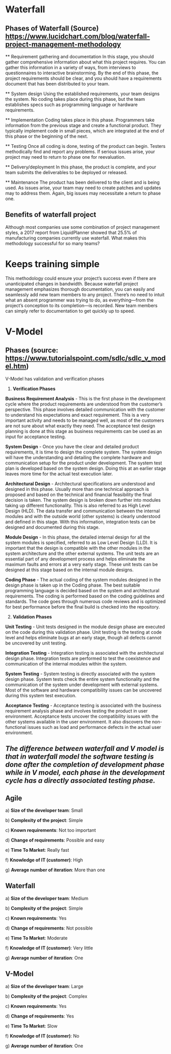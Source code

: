 # Waterfall

## Phases of Waterfall (Source) https://www.lucidchart.com/blog/waterfall-project-management-methodology

** Requirement gathering and documentation
In this stage, you should gather comprehensive information about what this project requires. You can gather this information in a variety of ways, from interviews to questionnaires to interactive brainstorming. By the end of this phase, the project requirements should be clear, and you should have a requirements document that has been distributed to your team.

** System design
Using the established requirements, your team designs the system. No coding takes place during this phase, but the team establishes specs such as programming language or hardware requirements.

** Implementation
Coding takes place in this phase. Programmers take information from the previous stage and create a functional product. They typically implement code in small pieces, which are integrated at the end of this phase or the beginning of the next.

** Testing
Once all coding is done, testing of the product can begin. Testers methodically find and report any problems. If serious issues arise, your project may need to return to phase one for reevaluation.

** Delivery/deployment
In this phase, the product is complete, and your team submits the deliverables to be deployed or released.

** Maintenance
The product has been delivered to the client and is being used. As issues arise, your team may need to create patches and updates may to address them. Again, big issues may necessitate a return to phase one.

## Benefits of waterfall project 
Although most companies use some combination of project management styles, a 2017 report from LiquidPlanner showed that 25.5% of manufacturing companies currently use waterfall. What makes this methodology successful for so many teams?

# Keeps training simple

This methodology could ensure your project’s success even if there are unanticipated changes in bandwidth. Because waterfall project management emphasizes thorough documentation, you can easily and seamlessly add new team members to any project. There’s no need to intuit what an absent programmer was trying to do, as everything—from the project’s conception to its completion—is recorded. New team members can simply refer to documentation to get quickly up to speed.


# V-Model

## Phases  (source: https://www.tutorialspoint.com/sdlc/sdlc_v_model.htm)

V-Model has validation and verification phases

1. **Verification Phases**

**Business Requirement Analysis** - This is the first phase in the development cycle where the product requirements are understood from the customer’s perspective. This phase involves detailed communication with the customer to understand his expectations and exact requirement. This is a very important activity and needs to be managed well, as most of the customers are not sure about what exactly they need. The acceptance test design planning is done at this stage as business requirements can be used as an input for acceptance testing.

**System Design** - Once you have the clear and detailed product requirements, it is time to design the complete system. The system design will have the understanding and detailing the complete hardware and communication setup for the product under development. The system test plan is developed based on the system design. Doing this at an earlier stage leaves more time for the actual test execution later.

**Architectural Design** - Architectural specifications are understood and designed in this phase. Usually more than one technical approach is proposed and based on the technical and financial feasibility the final decision is taken. The system design is broken down further into modules taking up different functionality. This is also referred to as High Level Design (HLD).
The data transfer and communication between the internal modules and with the outside world (other systems) is clearly understood and defined in this stage. With this information, integration tests can be designed and documented during this stage.

**Module Design** - In this phase, the detailed internal design for all the system modules is specified, referred to as Low Level Design (LLD). It is important that the design is compatible with the other modules in the system architecture and the other external systems. The unit tests are an essential part of any development process and helps eliminate the maximum faults and errors at a very early stage. These unit tests can be designed at this stage based on the internal module designs.

**Coding Phase** - The actual coding of the system modules designed in the design phase is taken up in the Coding phase. The best suitable programming language is decided based on the system and architectural requirements.
The coding is performed based on the coding guidelines and standards. The code goes through numerous code reviews and is optimized for best performance before the final build is checked into the repository.

2. **Validation Phases**

**Unit Testing** - Unit tests designed in the module design phase are executed on the code during this validation phase. Unit testing is the testing at code level and helps eliminate bugs at an early stage, though all defects cannot be uncovered by unit testing.

**Integration Testing** - Integration testing is associated with the architectural design phase. Integration tests are performed to test the coexistence and communication of the internal modules within the system.

**System Testing** - System testing is directly associated with the system design phase. System tests check the entire system functionality and the communication of the system under development with external systems. Most of the software and hardware compatibility issues can be uncovered during this system test execution.

**Acceptance Testing** - Acceptance testing is associated with the business requirement analysis phase and involves testing the product in user environment. Acceptance tests uncover the compatibility issues with the other systems available in the user environment. It also discovers the non-functional issues such as load and performance defects in the actual user environment.

## _**The difference between waterfall and V model is that in waterfall model the software testing is done after the completion of development phase while in V model, each phase in the development cycle has a directly associated testing phase.**_

## Agile

a) **Size of the developer team**: Small

b) **Complexity of the project**: Simple

c) **Known requirements**: Not too important

d) **Change of requirements**: Possible and easy

e) **Time To Market**: Really fast

f) **Knowledge of IT (customer)**: High

g) **Average number of iteration**: More than one

## Waterfall

a) **Size of the developer team**: Medium

b) **Complexity of the project**: Simple

c) **Known requirements**: Yes

d) **Change of requirements**: Not possible

e) **Time To Market**: Moderate

f) **Knowledge of IT (customer)**: Very little

g) **Average number of iteration**: One

## V-Model

a) **Size of the developer team**: Large

b) **Complexity of the project**: Complex

c) **Known requirements**: Yes

d) **Change of requirements**: Yes

e) **Time To Market**: Slow

f) **Knowledge of IT (customer)**: No

g) **Average number of iteration**: One
